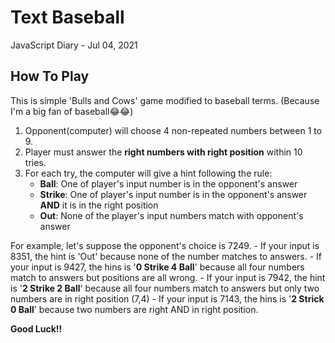# Text Baseball 
JavaScript Diary - Jul 04, 2021

##  How To Play
This is simple 'Bulls and Cows' game modified to baseball terms. (Because I'm a big fan of baseball😂😂)
  
  1. Opponent(computer) will choose 4 non-repeated numbers between 1 to 9. 
  2. Player must answer the **right numbers with right position** within 10 tries.  
  3. For each try, the computer will give a hint following the rule:
      - **Ball**: One of player's input number is in the opponent's answer
      - **Strike**: One of player's input number is in the opponent's answer **AND** it is in the right position
      - **Out**: None of the player's input numbers match with opponent's answer
 
 For example, let's suppose the opponent's choice is 7249.
      - If your input is 8351, the hint is 'Out' because none of the number matches to answers.
      - If your input is 9427, the hins is '**0 Strike 4 Ball**' because all four numbers match to answers but positions are all wrong.
      - If your input is 7942, the hint is '**2 Strike 2 Ball**' because all four numbers match to answers but only two numbers are in right position (7,4)
      - If your input is 7143, the hins is '**2 Strick 0 Ball**' because two numbers are right AND in right position.
      
**Good Luck!!**



 
  

